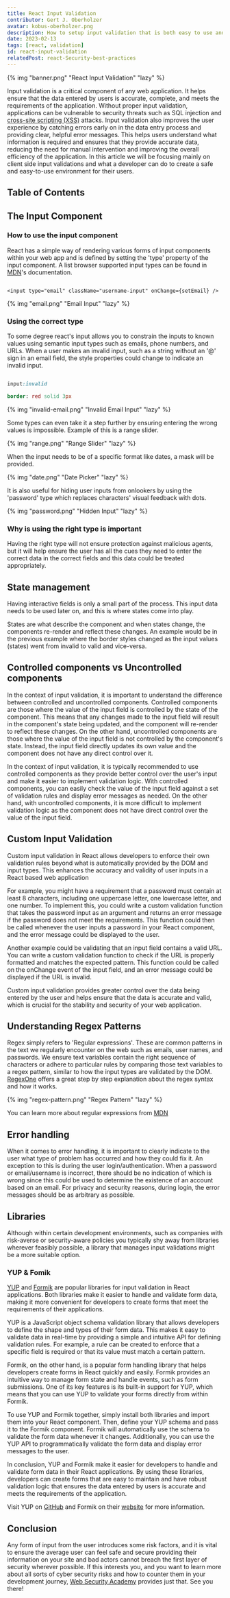 ```yaml
---
title: React Input Validation
contributor: Gert J. Oberholzer
avatar: kobus-oberholzer.png
description: How to setup input validation that is both easy to use and secure
date: 2023-02-13
tags: [react, validation]
id: react-input-validation
relatedPost: react-Security-best-practices
---
```


{% img "banner.png" "React Input Validation" "lazy" %}

Input validation is a critical component of any web application. It helps ensure that the data entered by users is accurate, complete, and meets the requirements of the application. Without proper input validation, applications can be vulnerable to security threats such as SQL injection and [cross-site scripting (XSS)](https://dev-academy.com/react-xss/) attacks. Input validation also improves the user experience by catching errors early on in the data entry process and providing clear, helpful error messages. This helps users understand what information is required and ensures that they provide accurate data, reducing the need for manual intervention and improving the overall efficiency of the application. In this article we will be focusing mainly on client side input validations and what a developer can do to create a safe and easy-to-use environment for their users.

## Table of Contents
<!-- toc -->

## The Input Component

### How to use the input component

React has a simple way of rendering various forms of input components within your web app and is defined by setting the 'type' property of the input component. A list browser supported input types can be found in [MDN](https://developer.mozilla.org/en-US/docs/Web/HTML/Element/input#input_types)'s documentation.

```tsx

<input type="email" className="username-input" onChange={setEmail} />

```

{% img "email.png" "Email Input" "lazy" %}

### Using the correct type

To some degree react's input allows you to constrain the inputs to known values using semantic input types such as emails, phone numbers, and URLs. When a user makes an invalid input, such as a string without an '@' sign in an email field, the style properties could change to indicate an invalid input.

```sass

input:invalid

border: red solid 3px

```

{% img "invalid-email.png" "Invalid Email Input" "lazy" %}

Some types can even take it a step further by ensuring entering the wrong values is impossible. Example of this is a range slider.

{% img "range.png" "Range Slider" "lazy" %}

When the input needs to be of a specific format like dates, a mask will be provided.

{% img "date.png" "Date Picker" "lazy" %}

It is also useful for hiding user inputs from onlookers by using the 'password' type which replaces characters' visual feedback with dots.

{% img "password.png" "Hidden Input" "lazy" %}

### Why is using the right type is important

Having the right type will not ensure protection against malicious agents, but it will help ensure the user has all the cues they need to enter the correct data in the correct fields and this data could be treated appropriately.

## State management

Having interactive fields is only a small part of the process. This input data needs to be used later on, and this is where states come into play.

States are what describe the component and when states change, the components re-render and reflect these changes. An example would be in the previous example where the border styles changed as the input values (states) went from invalid to valid and vice-versa.

## Controlled components vs Uncontrolled components

In the context of input validation, it is important to understand the difference between controlled and uncontrolled components. Controlled components are those where the value of the input field is controlled by the state of the component. This means that any changes made to the input field will result in the component's state being updated, and the component will re-render to reflect these changes. On the other hand, uncontrolled components are those where the value of the input field is not controlled by the component's state. Instead, the input field directly updates its own value and the component does not have any direct control over it.

In the context of input validation, it is typically recommended to use controlled components as they provide better control over the user's input and make it easier to implement validation logic. With controlled components, you can easily check the value of the input field against a set of validation rules and display error messages as needed. On the other hand, with uncontrolled components, it is more difficult to implement validation logic as the component does not have direct control over the value of the input field.

## Custom Input Validation

Custom input validation in React allows developers to enforce their own validation rules beyond what is automatically provided by the DOM and input types. This enhances the accuracy and validity of user inputs in a React based web application

For example, you might have a requirement that a password must contain at least 8 characters, including one uppercase letter, one lowercase letter, and one number. To implement this, you could write a custom validation function that takes the password input as an argument and returns an error message if the password does not meet the requirements. This function could then be called whenever the user inputs a password in your React component, and the error message could be displayed to the user.

Another example could be validating that an input field contains a valid URL. You can write a custom validation function to check if the URL is properly formatted and matches the expected pattern. This function could be called on the onChange event of the input field, and an error message could be displayed if the URL is invalid.

Custom input validation provides greater control over the data being entered by the user and helps ensure that the data is accurate and valid, which is crucial for the stability and security of your web application.

## Understanding Regex Patterns

Regex simply refers to 'Regular expressions'. These are common patterns in the text we regularly encounter on the web such as emails, user names, and passwords. We ensure text variables contain the right sequence of characters or adhere to particular rules by comparing those text variables to a regex pattern, similar to how the input types are validated by the DOM. [RegexOne](https://regexone.com) offers a great step by step explanation about the regex syntax and how it works.

{% img "regex-pattern.png" "Regex Pattern" "lazy" %}

You can learn more about regular expressions from [MDN](https://developer.mozilla.org/en-US/docs/Web/JavaScript/Guide/Regular_Expressions)

<!--Similar to when we made sure the user inputs the right type of values, we want to be able to check if the email input as a whole is correct and if the passwords and user names adhere to particular rules-->

<!--Image of regex diagram-->

## Error handling

When it comes to error handling, it is important to clearly indicate to the user what type of problem has occurred and how they could fix it. An exception to this is during the user login/authentication. When a password or email/username is incorrect, there should be no indication of which is wrong since this could be used to determine the existence of an account based on an email. For privacy and security reasons, during login, the error messages should be as arbitrary as possible.

## Libraries

Although within certain development environments, such as companies with risk-averse or security-aware policies you typically shy away from libraries wherever feasibly possible, a library that manages input validations might be a more suitable option.

### YUP & Fomik

[YUP](https://github.com/jquense/yup) and [Formik](https://github.com/jaredpalmer/formik) are popular libraries for input validation in React applications. Both libraries make it easier to handle and validate form data, making it more convenient for developers to create forms that meet the requirements of their applications.

YUP is a JavaScript object schema validation library that allows developers to define the shape and types of their form data. This makes it easy to validate data in real-time by providing a simple and intuitive API for defining validation rules. For example, a rule can be created to enforce that a specific field is required or that its value must match a certain pattern.

Formik, on the other hand, is a popular form handling library that helps developers create forms in React quickly and easily. Formik provides an intuitive way to manage form state and handle events, such as form submissions. One of its key features is its built-in support for YUP, which means that you can use YUP to validate your forms directly from within Formik.

To use YUP and Formik together, simply install both libraries and import them into your React component. Then, define your YUP schema and pass it to the Formik component. Formik will automatically use the schema to validate the form data whenever it changes. Additionally, you can use the YUP API to programmatically validate the form data and display error messages to the user.

In conclusion, YUP and Formik make it easier for developers to handle and validate form data in their React applications. By using these libraries, developers can create forms that are easy to maintain and have robust validation logic that ensures the data entered by users is accurate and meets the requirements of the application.

Visit YUP on [GitHub](https://github.com/jquense/yup) and Formik on their [website](https://formik.org/) for more information.

## Conclusion

Any form of input from the user introduces some risk factors, and it is vital to ensure the average user can feel safe and secure providing their information on your site and bad actors cannot breach the first layer of security wherever possible. If this interests you, and you want to learn more about all sorts of cyber security risks and how to counter them in your development journey, [Web Security Academy](https://websecurity-academy.com/) provides just that. See you there!
